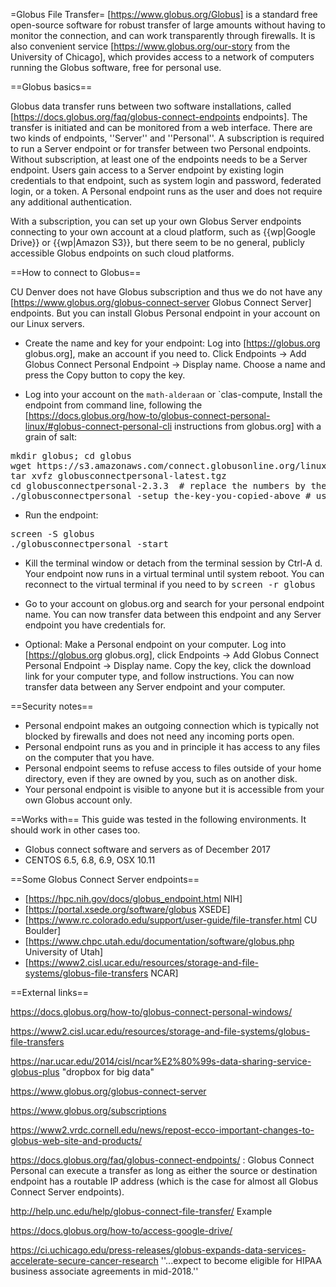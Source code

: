 =Globus File Transfer=
[https://www.globus.org/Globus] is a standard free open-source software for robust transfer of large amounts without having to monitor the connection, and can work transparently through firewalls. It is also convenient service [https://www.globus.org/our-story from the University of Chicago], which provides access to a network of computers running the Globus software, free for personal use.

==Globus basics==

Globus data transfer runs between two software installations, called [https://docs.globus.org/faq/globus-connect-endpoints endpoints]. The transfer is initiated and can be monitored from a web interface. There are two kinds of endpoints, ''Server'' and ''Personal''. A subscription is required to run a Server endpoint or for transfer between two Personal endpoints. Without subscription, at least one of the endpoints needs to be a Server endpoint. Users gain access to a Server endpoint by existing login credentials to that endpoint, such as system login and password, federated login, or a token. A Personal endpoint runs as the user and does not require any additional authentication. 

With a subscription, you can set up your own Globus Server endpoints connecting to your own account at a cloud platform, such as {{wp|Google Drive}} or {{wp|Amazon S3}}, but there seem to be no general, publicly accessible Globus endpoints on such cloud platforms.

==How to connect to Globus==

CU Denver does not have Globus subscription and thus we do not have any [https://www.globus.org/globus-connect-server Globus Connect Server]  endpoints. But you can install Globus Personal endpoint in your account on our Linux servers.

* Create the name and key for your endpoint: Log into [https://globus.org globus.org], make an account if you need to. Click Endpoints -> Add Globus Connect Personal Endpoint -> Display name. Choose  a name and press the Copy button to copy the key. 

* Log into your account on the `math-alderaan` or `clas-compute, Install the endpoint from command line, following the [https://docs.globus.org/how-to/globus-connect-personal-linux/#globus-connect-personal-cli instructions from globus.org] with a grain of salt:
<pre>
mkdir globus; cd globus
wget https://s3.amazonaws.com/connect.globusonline.org/linux/stable/globusconnectpersonal-latest.tgz
tar xvfz globusconnectpersonal-latest.tgz
cd globusconnectpersonal-2.3.3  # replace the numbers by the version from the downloaded file
./globusconnectpersonal -setup the-key-you-copied-above # use your Paste keyboard shortcut
</pre>
* Run the endpoint:
<pre>
screen -S globus
./globusconnectpersonal -start
</pre>
* Kill the terminal window or detach from the terminal session by Ctrl-A d. Your endpoint now runs in a virtual terminal until system reboot. You can reconnect to the virtual terminal if you need to by <tt>screen -r globus</tt>

* Go to your account on globus.org and search for your personal endpoint name. You can now transfer data between this endpoint and any Server endpoint you have credentials for.

* Optional: Make a Personal endpoint on your computer. Log into [https://globus.org globus.org], click Endpoints -> Add Globus Connect Personal Endpoint -> Display name. Copy the key, click the download link for your computer type, and follow instructions. You can now transfer data between any Server endpoint and your computer.

==Security notes==
* Personal endpoint makes an outgoing connection which is typically not blocked by firewalls and does not need any incoming ports open. 
* Personal endpoint runs as you and in principle it has access to any files on the computer that you have. 
* Personal endpoint seems to refuse access to files outside of your home directory, even if they are owned by you, such as on another disk.
* Your personal endpoint is visible to anyone but it is accessible from your own Globus account only.

==Works with==
This guide was tested in the following environments. It should work in other cases too.

* Globus connect software and servers as of December 2017
* CENTOS 6.5, 6.8, 6.9, OSX 10.11

==Some Globus Connect Server endpoints==
* [https://hpc.nih.gov/docs/globus_endpoint.html NIH]
* [https://portal.xsede.org/software/globus XSEDE]
* [https://www.rc.colorado.edu/support/user-guide/file-transfer.html CU Boulder]
* [https://www.chpc.utah.edu/documentation/software/globus.php University of Utah]
* [https://www2.cisl.ucar.edu/resources/storage-and-file-systems/globus-file-transfers NCAR]

==External links==

https://docs.globus.org/how-to/globus-connect-personal-windows/

https://www2.cisl.ucar.edu/resources/storage-and-file-systems/globus-file-transfers

https://nar.ucar.edu/2014/cisl/ncar%E2%80%99s-data-sharing-service-globus-plus  "dropbox for big data"

https://www.globus.org/globus-connect-server

https://www.globus.org/subscriptions

https://www2.vrdc.cornell.edu/news/repost-ecco-important-changes-to-globus-web-site-and-products/

https://docs.globus.org/faq/globus-connect-endpoints/ : Globus Connect Personal can execute a transfer as long as either the source or destination endpoint has a routable IP address (which is the case for almost all Globus Connect Server endpoints).

http://help.unc.edu/help/globus-connect-file-transfer/ Example

https://docs.globus.org/how-to/access-google-drive/

https://ci.uchicago.edu/press-releases/globus-expands-data-services-accelerate-secure-cancer-research ''...expect to become eligible for HIPAA business associate agreements in mid-2018.''

